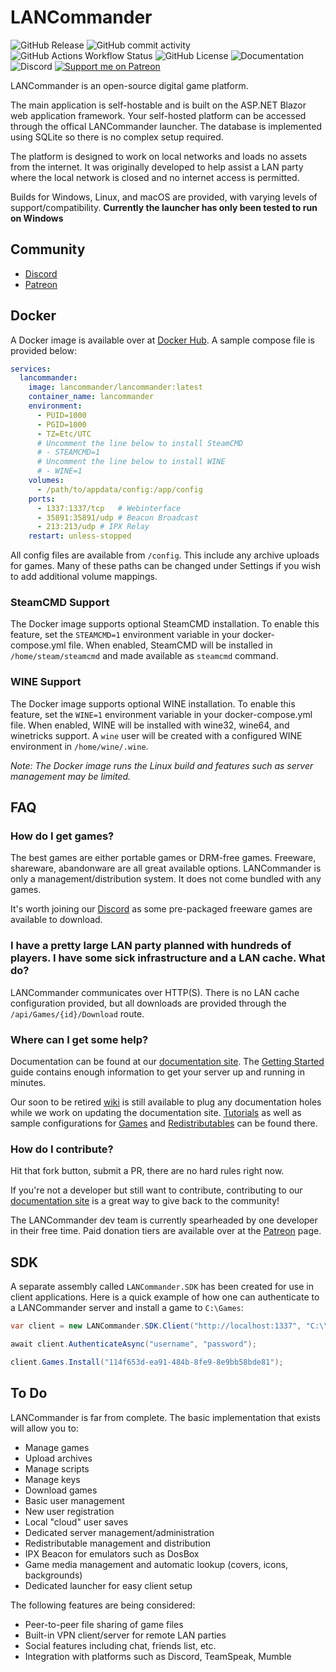 # LANCommander

![GitHub Release](https://img.shields.io/github/v/release/LANCommander/LANCommander)
![GitHub commit activity](https://img.shields.io/github/commit-activity/m/LANCommander/LANCommander)
![GitHub Actions Workflow Status](https://img.shields.io/github/actions/workflow/status/LANCommander/LANCommander/LANCommander.Release.yml?branch=main)
![GitHub License](https://img.shields.io/github/license/LANCommander/LANCommander)
![Documentation](https://img.shields.io/website?url=https%3A%2F%2Fdocs.lancommander.app&label=documentation)
![Discord](https://img.shields.io/discord/1134004697712316506)
[![Support me on Patreon](https://img.shields.io/endpoint.svg?url=https%3A%2F%2Fshieldsio-patreon.vercel.app%2Fapi%3Fusername%3DLANCommander%26type%3Dpatrons&style=flat)](https://patreon.com/LANCommander)

LANCommander is an open-source digital game platform.

The main application is self-hostable and is built on the ASP.NET Blazor web application framework. Your self-hosted platform can be accessed through the offical LANCommander launcher. The database is implemented using SQLite so there is no complex setup required.

The platform is designed to work on local networks and loads no assets from the internet. It was originally developed to help assist a LAN party where the local network is closed and no internet access is permitted.

Builds for Windows, Linux, and macOS are provided, with varying levels of support/compatibility. **Currently the launcher has only been tested to run on Windows**

## Community
* [Discord](https://discord.gg/vDEEWVt8EM)
* [Patreon](https://patreon.com/LANCommander)

## Docker
A Docker image is available over at [Docker Hub](https://hub.docker.com/r/lancommander/lancommander). A sample compose file is provided below:

```yaml
services:
  lancommander:
    image: lancommander/lancommander:latest
    container_name: lancommander
    environment:
      - PUID=1000
      - PGID=1000
      - TZ=Etc/UTC
      # Uncomment the line below to install SteamCMD
      # - STEAMCMD=1
      # Uncomment the line below to install WINE
      # - WINE=1
    volumes:
      - /path/to/appdata/config:/app/config
    ports:
      - 1337:1337/tcp   # Webinterface
      - 35891:35891/udp # Beacon Broadcast
      - 213:213/udp # IPX Relay
    restart: unless-stopped
```

All config files are available from `/config`. This include any archive uploads for games. Many of these paths can be changed under Settings if you wish to add additional volume mappings.

### SteamCMD Support
The Docker image supports optional SteamCMD installation. To enable this feature, set the `STEAMCMD=1` environment variable in your docker-compose.yml file. When enabled, SteamCMD will be installed in `/home/steam/steamcmd` and made available as `steamcmd` command.

### WINE Support
The Docker image supports optional WINE installation. To enable this feature, set the `WINE=1` environment variable in your docker-compose.yml file. When enabled, WINE will be installed with wine32, wine64, and winetricks support. A `wine` user will be created with a configured WINE environment in `/home/wine/.wine`.

_Note: The Docker image runs the Linux build and features such as server management may be limited._

## FAQ
### How do I get games?
The best games are either portable games or DRM-free games. Freeware, shareware, abandonware are all great available options. LANCommander is only a management/distribution system. It does not come bundled with any games.

It's worth joining our [Discord](https://discord.gg/vDEEWVt8EM) as some pre-packaged freeware games are available to download.

### I have a pretty large LAN party planned with hundreds of players. I have some sick infrastructure and a LAN cache. What do?
LANCommander communicates over HTTP(S). There is no LAN cache configuration provided, but all downloads are provided through the `/api/Games/{id}/Download` route.

### Where can I get some help?
Documentation can be found at our [documentation site](https://docs.lancommander.app/). The [Getting Started](https://docs.lancommander.app/en/GettingStarted) guide contains enough information to get your server up and running in minutes. 

Our soon to be retired [wiki](https://lancommander.app/index.php/Main_Page) is still available to plug any documentation holes while we work on updating the documentation site. [Tutorials](https://lancommander.app/index.php/Category:Tutorials) as well as sample configurations for [Games](https://lancommander.app/index.php/Category:Games) and [Redistributables](https://lancommander.app/index.php/Category:Redistributables) can be found there.

### How do I contribute?
Hit that fork button, submit a PR, there are no hard rules right now.

If you're not a developer but still want to contribute, contributing to our [documentation site](https://docs.lancommander.app/) is a great way to give back to the community!

The LANCommander dev team is currently spearheaded by one developer in their free time. Paid donation tiers are available over at the [Patreon](https://patreon.com/LANCommander) page.

## SDK
A separate assembly called `LANCommander.SDK` has been created for use in client applications. Here is a quick example of how one can authenticate to a LANCommander server and install a game to `C:\Games`:

```csharp
var client = new LANCommander.SDK.Client("http://localhost:1337", "C:\\Games");

await client.AuthenticateAsync("username", "password");

client.Games.Install("114f653d-ea91-484b-8fe9-8e9bb58bde81");
```

## To Do
LANCommander is far from complete. The basic implementation that exists will allow you to:
 - Manage games
 - Upload archives
 - Manage scripts
 - Manage keys
 - Download games
 - Basic user management
 - New user registration
 - Local "cloud" user saves
 - Dedicated server management/administration
 - Redistributable management and distribution
 - IPX Beacon for emulators such as DosBox
 - Game media management and automatic lookup (covers, icons, backgrounds)
 - Dedicated launcher for easy client setup

The following features are being considered:
 - Peer-to-peer file sharing of game files
 - Built-in VPN client/server for remote LAN parties
 - Social features including chat, friends list, etc.
 - Integration with platforms such as Discord, TeamSpeak, Mumble
